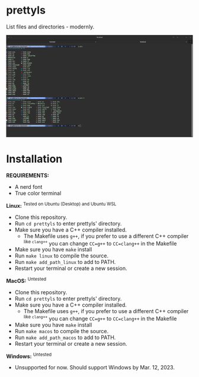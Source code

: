 # prettyls
List files and directories - modernly.

![](https://github.com/AregPrograms/prettyls/raw/main/.github/example-1.png)

# Installation
**REQUIREMENTS:**
- A nerd font
- True color terminal

**Linux:** <sup>Tested on Ubuntu (Desktop) and Ubuntu WSL</sup>
- Clone this repository.
- Run `cd prettyls` to enter prettyls' directory.
- Make sure you have a C++ compiler installed.
	- The Makefile uses `g++`, if you prefer to use a different C++ compiler <sup>like `clang++`</sup> you can change `CC=g++` to `CC=clang++` in the Makefile
- Make sure you have `make` install
- Run `make linux` to compile the source.
- Run `make add_path_linux` to add to PATH.
- Restart your terminal or create a new session.

**MacOS:** <sup>Untested</sup>
- Clone this repository.
- Run `cd prettyls` to enter prettyls' directory.
- Make sure you have a C++ compiler installed.
	- The Makefile uses `g++`, if you prefer to use a different C++ compiler <sup>like `clang++`</sup> you can change `CC=g++` to `CC=clang++` in the Makefile
- Make sure you have `make` install
- Run `make macos` to compile the source.
- Run `make add_path_macos` to add to PATH.
- Restart your terminal or create a new session.

**Windows:** <sup>Untested</sup>
- Unsupported for now. Should support Windows by Mar. 12, 2023.
